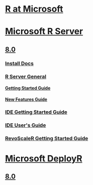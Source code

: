 # [R at Microsoft](index.md)
# [Microsoft R Server]()
## [8.0]()
### [Install Docs]()
### [R Server General]()
#### [Getting Started Guide](rserver/8.0/rserver-getting-started.md)
#### [New Features Guide](rserver/8.0/rserver-new-features.md)
### [IDE Getting Started Guide](rserver/8.0/RevoRPE_Getting_Started.md)
### [IDE User's Guide](rserver/8.0/RevoREP_Users_Guide.md)
### [RevoScaleR Getting Started Guide](rserver/8.0/rserver-scaler-getting-started.md)
# [Microsoft DeployR]()
## [8.0]()
